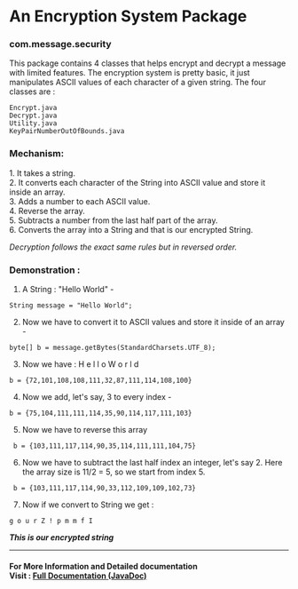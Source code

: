 <h1>An Encryption System Package</h1>
<h3>com.message.security</h3>

<p>
    This package contains 4 classes that helps encrypt and decrypt a message
    with limited features. The encryption system is pretty basic, it just 
    manipulates ASCII values of each character of a given string.
    The four classes are :

    Encrypt.java
    Decrypt.java
    Utility.java
    KeyPairNumberOutOfBounds.java

</p>

<h3>Mechanism:</h3>
<p>
    1. It takes a string.<br>
    2. It converts each character of the String into ASCII value and store it inside an array.<br>
    3. Adds a number to each ASCII value.<br>
    4. Reverse the array.<br>
    5. Subtracts a number from the last half part of the array.<br>
    6. Converts the array into a String and that is our encrypted String.

_Decryption follows the exact same rules but in reversed order._

</p>

<h3>Demonstration :</h3>
<p> 

1. A String : "Hello World" -

`String message = "Hello World";`

2. Now we have to convert it to ASCII values and store it inside of an array -

`byte[] b = message.getBytes(StandardCharsets.UTF_8);`

3. Now we have : H e l l o <space> W o r l d

`b = {72,101,108,108,111,32,87,111,114,108,100}`

4. Now we add, let's say, 3 to every index -

`b = {75,104,111,111,114,35,90,114,117,111,103}`

5. Now we have to reverse this array

` b = {103,111,117,114,90,35,114,111,111,104,75}`

6. Now we have to subtract the last half index an integer, let's say 2. Here the array size is 11/2 = 5, so we start
   from index 5.

` b = {103,111,117,114,90,33,112,109,109,102,73}`

7. Now if we convert to String we get :

`g o u r Z ! p m m f I`

_**This is our encrypted string**_

</p>
<hr>
<h4>
For More Information and Detailed documentation <br>
Visit : <a href="https://tinykishore.github.io/Encryption-Feature/">Full Documentation (JavaDoc)</a>
</h4>

